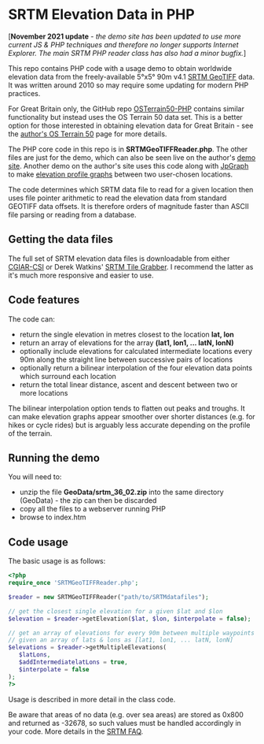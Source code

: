 # SRTM Elevation Data in PHP

[**November 2021 update** - *the demo site has been updated to use more current JS & PHP techniques and therefore no longer supports Internet Explorer. The main SRTM PHP reader class has also had a minor bugfix.*]

This repo contains PHP code with a usage demo to obtain worldwide elevation data from the freely-available 5°x5° 90m v4.1 [SRTM GeoTIFF](https://www2.jpl.nasa.gov/srtm/) data. It was written around 2010 so may require some updating for modern PHP practices.

For Great Britain only, the GitHub repo [OSTerrain50-PHP](https://github.com/bobosola/OSTerrain50-PHP) contains similar functionality but instead uses the OS Terrain 50 data set. This is a better option for those interested in obtaining elevation data for Great Britain - see the [author's OS Terrain 50](https://osola.org.uk/osterrain50) page for more details.

The PHP core code in this repo is in  **SRTMGeoTIFFReader.php**. The other files are just for the demo, which can also be seen live on the author's [demo site](https://www.osola.org.uk/PHP-SRTM). Another demo on the author's site uses this code along with [JpGraph](https://jpgraph.net/) to make [elevation profile graphs](https://www.osola.org.uk/srtm/) between two user-chosen locations.

The code determines which SRTM data file to read for a given location then uses file pointer arithmetic to read the elevation data from standard GEOTIFF data offsets. It is therefore orders of magnitude faster than ASCII file parsing or reading from a database.


## Getting the data files
The full set of SRTM elevation data files is downloadable from either [CGIAR-CSI](http://srtm.csi.cgiar.org) or Derek Watkins' [SRTM Tile Grabber](http://dwtkns.com/srtm/). I recommend the latter as it's much more responsive and easier to use.

## Code features
The code can:

* return the single elevation in metres closest to the location **lat, lon**
* return an array of elevations for the array **(lat1, lon1, ... latN, lonN)**
* optionally include elevations for calculated intermediate locations every 
  90m along the straight line between successive pairs of locations
* optionally return a bilinear interpolation of the four elevation data points which surround each location
* return the total linear distance, ascent and descent between two or more locations

The bilinear interpolation option tends to flatten out peaks and troughs. It can make elevation graphs appear smoother over shorter distances (e.g. for hikes or cycle rides) but is arguably less accurate depending on the profile of the terrain.


## Running the demo
You will need to:
* unzip the file **GeoData/srtm_36_02.zip** into the same directory (GeoData) - the zip can then be discarded
* copy all the files to a webserver running PHP
* browse to index.htm


## Code usage
The basic usage is as follows:
```php
<?php 
require_once 'SRTMGeoTIFFReader.php';

$reader = new SRTMGeoTIFFReader("path/to/SRTMdatafiles");

// get the closest single elevation for a given $lat and $lon
$elevation = $reader->getElevation($lat, $lon, $interpolate = false);

// get an array of elevations for every 90m between multiple waypoints
// given an array of lats & lons as [lat1, lon1, ... latN, lonN]
$elevations = $reader->getMultipleElevations(
   $latLons, 
   $addIntermediatelatLons = true, 
   $interpolate = false
);
?>
```

Usage is described in more detail in the class code. 

Be aware that areas of no data (e.g. over sea areas) are stored as 0x800 and returned as -32678, so such values must be handled accordingly in your code. More details in the [SRTM FAQ](http://srtm.csi.cgiar.org/faq/). 
